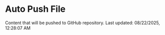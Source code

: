 # Auto Push File

Content that will be pushed to GitHub repository.
Last updated: 08/22/2025, 12:28:07 AM